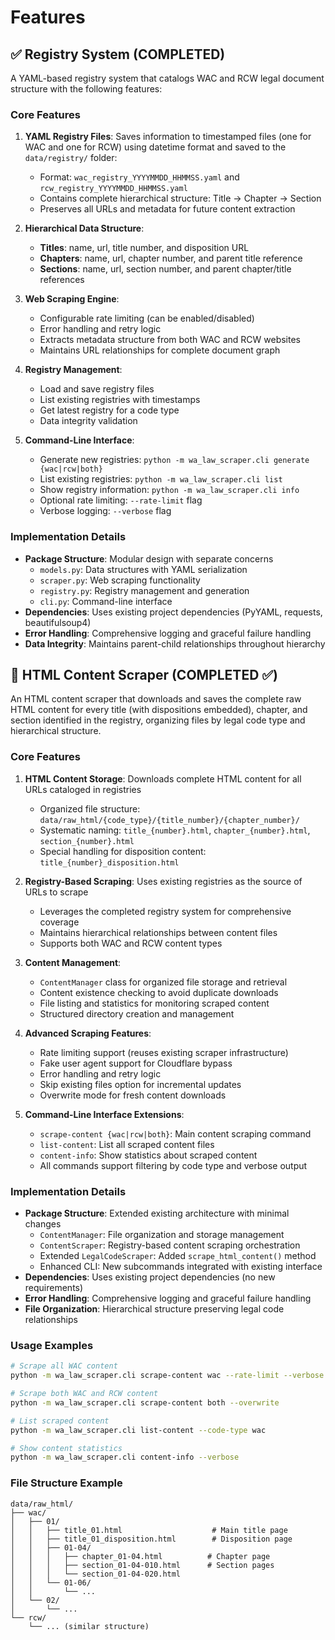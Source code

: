 # Features

## ✅ Registry System (COMPLETED)

A YAML-based registry system that catalogs WAC and RCW legal document structure with the following features:

### Core Features
1. **YAML Registry Files**: Saves information to timestamped files (one for WAC and one for RCW) using datetime format and saved to the `data/registry/` folder:
   - Format: `wac_registry_YYYYMMDD_HHMMSS.yaml` and `rcw_registry_YYYYMMDD_HHMMSS.yaml`
   - Contains complete hierarchical structure: Title → Chapter → Section
   - Preserves all URLs and metadata for future content extraction

2. **Hierarchical Data Structure**:
   - **Titles**: name, url, title number, and disposition URL
   - **Chapters**: name, url, chapter number, and parent title reference
   - **Sections**: name, url, section number, and parent chapter/title references

3. **Web Scraping Engine**: 
   - Configurable rate limiting (can be enabled/disabled)
   - Error handling and retry logic
   - Extracts metadata structure from both WAC and RCW websites
   - Maintains URL relationships for complete document graph

4. **Registry Management**:
   - Load and save registry files
   - List existing registries with timestamps
   - Get latest registry for a code type
   - Data integrity validation

5. **Command-Line Interface**:
   - Generate new registries: `python -m wa_law_scraper.cli generate {wac|rcw|both}`
   - List existing registries: `python -m wa_law_scraper.cli list`
   - Show registry information: `python -m wa_law_scraper.cli info`
   - Optional rate limiting: `--rate-limit` flag
   - Verbose logging: `--verbose` flag

### Implementation Details
- **Package Structure**: Modular design with separate concerns
  - `models.py`: Data structures with YAML serialization
  - `scraper.py`: Web scraping functionality
  - `registry.py`: Registry management and generation
  - `cli.py`: Command-line interface
- **Dependencies**: Uses existing project dependencies (PyYAML, requests, beautifulsoup4)
- **Error Handling**: Comprehensive logging and graceful failure handling
- **Data Integrity**: Maintains parent-child relationships throughout hierarchy

## 🔄 HTML Content Scraper (COMPLETED ✅)

An HTML content scraper that downloads and saves the complete raw HTML content for every title (with dispositions embedded), chapter, and section identified in the registry, organizing files by legal code type and hierarchical structure.

### Core Features

1. **HTML Content Storage**: Downloads complete HTML content for all URLs cataloged in registries
   - Organized file structure: `data/raw_html/{code_type}/{title_number}/{chapter_number}/`
   - Systematic naming: `title_{number}.html`, `chapter_{number}.html`, `section_{number}.html`
   - Special handling for disposition content: `title_{number}_disposition.html`

2. **Registry-Based Scraping**: Uses existing registries as the source of URLs to scrape
   - Leverages the completed registry system for comprehensive coverage
   - Maintains hierarchical relationships between content files
   - Supports both WAC and RCW content types

3. **Content Management**:
   - `ContentManager` class for organized file storage and retrieval
   - Content existence checking to avoid duplicate downloads
   - File listing and statistics for monitoring scraped content
   - Structured directory creation and management

4. **Advanced Scraping Features**:
   - Rate limiting support (reuses existing scraper infrastructure)
   - Fake user agent support for Cloudflare bypass
   - Error handling and retry logic
   - Skip existing files option for incremental updates
   - Overwrite mode for fresh content downloads

5. **Command-Line Interface Extensions**:
   - `scrape-content {wac|rcw|both}`: Main content scraping command
   - `list-content`: List all scraped content files
   - `content-info`: Show statistics about scraped content
   - All commands support filtering by code type and verbose output

### Implementation Details
- **Package Structure**: Extended existing architecture with minimal changes
  - `ContentManager`: File organization and storage management  
  - `ContentScraper`: Registry-based content scraping orchestration
  - Extended `LegalCodeScraper`: Added `scrape_html_content()` method
  - Enhanced CLI: New subcommands integrated with existing interface
- **Dependencies**: Uses existing project dependencies (no new requirements)
- **Error Handling**: Comprehensive logging and graceful failure handling
- **File Organization**: Hierarchical structure preserving legal code relationships

### Usage Examples

```bash
# Scrape all WAC content
python -m wa_law_scraper.cli scrape-content wac --rate-limit --verbose

# Scrape both WAC and RCW content
python -m wa_law_scraper.cli scrape-content both --overwrite

# List scraped content
python -m wa_law_scraper.cli list-content --code-type wac

# Show content statistics  
python -m wa_law_scraper.cli content-info --verbose
```

### File Structure Example
```
data/raw_html/
├── wac/
│   ├── 01/
│   │   ├── title_01.html                    # Main title page
│   │   ├── title_01_disposition.html        # Disposition page  
│   │   ├── 01-04/
│   │   │   ├── chapter_01-04.html          # Chapter page
│   │   │   ├── section_01-04-010.html      # Section pages
│   │   │   └── section_01-04-020.html
│   │   └── 01-06/
│   │       └── ...
│   └── 02/
│       └── ...
└── rcw/
    └── ... (similar structure)
```